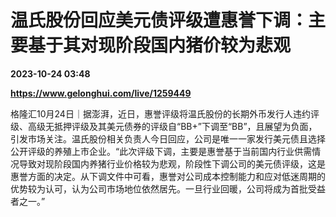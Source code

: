 # 温氏股份回应美元债评级遭惠誉下调：主要基于其对现阶段国内猪价较为悲观

**2023-10-24 03:48**

**https://www.gelonghui.com/live/1259449**

格隆汇10月24日｜据澎湃，近日，惠誉评级将温氏股份的长期外币发行人违约评级、高级无抵押评级及其美元债券的评级自“BB+”下调至“BB”，且展望为负面，引发市场关注。温氏股份相关负责人今日回应，公司是唯一一家发行美元债且选择公开评级的养殖上市企业。“此次评级下调，主要是惠誉基于当前国内行业供需情况导致对现阶段国内养猪行业价格较为悲观，阶段性下调公司的美元债评级，这是惠誉方面的决定。从下调文件中可看，惠誉对公司成本控制能力和应对低迷周期的优势较为认可，认为公司市场地位依然居先。一旦行业回暖，公司将成为首批受益者之一。”